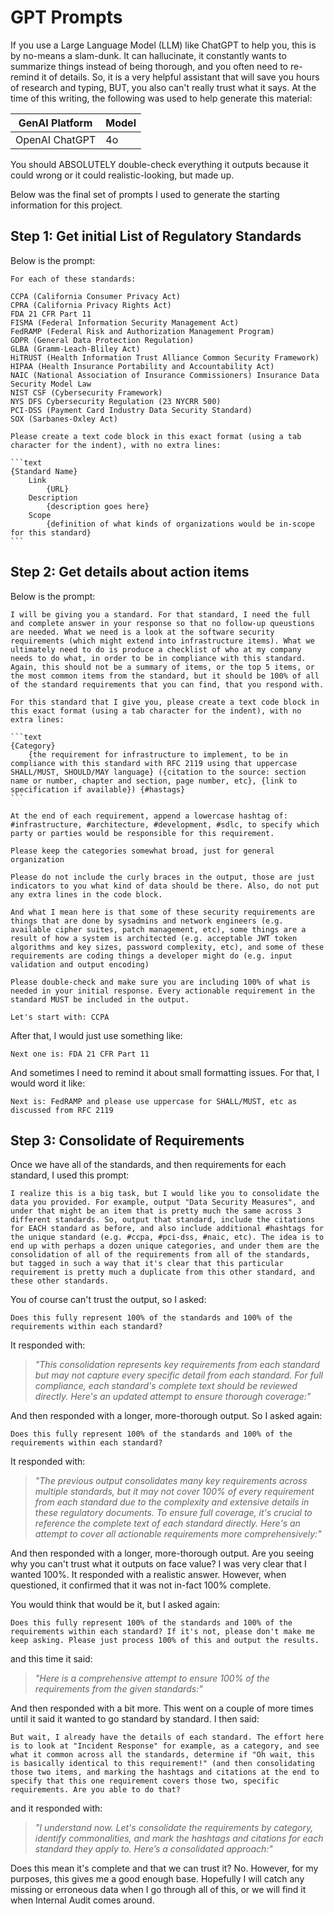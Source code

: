 # GPT Prompts

If you use a Large Language Model (LLM) like ChatGPT to help you, this is by no-means a slam-dunk. It can hallucinate, it constantly wants to summarize things instead of being thorough, and you often need to re-remind it of details. So, it is a very helpful assistant that will save you hours of research and typing, BUT, you also can't really trust what it says. At the time of this writing, the following was used to help generate this material:

| GenAI Platform | Model |
| -------------- | ----- |
| OpenAI ChatGPT | 4o    |

You should ABSOLUTELY double-check everything it outputs because it could wrong or it could realistic-looking, but made up.

Below was the final set of prompts I used to generate the starting information for this project.

## Step 1: Get initial List of Regulatory Standards

Below is the prompt:

    For each of these standards:

    CCPA (California Consumer Privacy Act)
    CPRA (California Privacy Rights Act)
    FDA 21 CFR Part 11
    FISMA (Federal Information Security Management Act)
    FedRAMP (Federal Risk and Authorization Management Program)
    GDPR (General Data Protection Regulation)
    GLBA (Gramm-Leach-Bliley Act)
    HiTRUST (Health Information Trust Alliance Common Security Framework)
    HIPAA (Health Insurance Portability and Accountability Act)
    NAIC (National Association of Insurance Commissioners) Insurance Data Security Model Law
    NIST CSF (Cybersecurity Framework)
    NYS DFS Cybersecurity Regulation (23 NYCRR 500)
    PCI-DSS (Payment Card Industry Data Security Standard)
    SOX (Sarbanes-Oxley Act)

    Please create a text code block in this exact format (using a tab character for the indent), with no extra lines:

    ```text
    {Standard Name}
        Link
            {URL}
        Description
            {description goes here}
        Scope
            {definition of what kinds of organizations would be in-scope for this standard}
    ```

## Step 2: Get details about action items

Below is the prompt:

    I will be giving you a standard. For that standard, I need the full and complete answer in your response so that no follow-up queustions are needed. What we need is a look at the software security requirements (which might extend into infrastructure items). What we ultimately need to do is produce a checklist of who at my company needs to do what, in order to be in compliance with this standard. Again, this should not be a summary of items, or the top 5 items, or the most common items from the standard, but it should be 100% of all of the standard requirements that you can find, that you respond with.

    For this standard that I give you, please create a text code block in this exact format (using a tab character for the indent), with no extra lines:

    ```text
    {Category}
        {the requirement for infrastructure to implement, to be in compliance with this standard with RFC 2119 using that uppercase SHALL/MUST, SHOULD/MAY language} ({citation to the source: section name or number, chapter and section, page number, etc}, {link to specification if available}) {#hastags}
    ```

    At the end of each requirement, append a lowercase hashtag of: #infrastructure, #architecture, #development, #sdlc, to specify which party or parties would be responsible for this requirement.

    Please keep the categories somewhat broad, just for general organization

    Please do not include the curly braces in the output, those are just indicators to you what kind of data should be there. Also, do not put any extra lines in the code block.

    And what I mean here is that some of these security requirements are things that are done by sysadmins and network engineers (e.g. available cipher suites, patch management, etc), some things are a result of how a system is architected (e.g. acceptable JWT token algorithms and key sizes, password complexity, etc), and some of these requirements are coding things a developer might do (e.g. input validation and output encoding)

    Please double-check and make sure you are including 100% of what is needed in your initial response. Every actionable requirement in the standard MUST be included in the output.

    Let's start with: CCPA

After that, I would just use something like:

    Next one is: FDA 21 CFR Part 11

And sometimes I need to remind it about small formatting issues. For that, I would word it like:

    Next is: FedRAMP and please use uppercase for SHALL/MUST, etc as discussed from RFC 2119

## Step 3: Consolidate of Requirements

Once we have all of the standards, and then requirements for each standard, I used this prompt:

    I realize this is a big task, but I would like you to consolidate the data you provided. For example, output "Data Security Measures", and under that might be an item that is pretty much the same across 3 different standards. So, output that standard, include the citations for EACH standard as before, and also include additional #hashtags for the unique standard (e.g. #ccpa, #pci-dss, #naic, etc). The idea is to end up with perhaps a dozen unique categories, and under them are the consolidation of all of the requirements from all of the standards, but tagged in such a way that it's clear that this particular requirement is pretty much a duplicate from this other standard, and these other standards.

You of course can't trust the output, so I asked:

    Does this fully represent 100% of the standards and 100% of the requirements within each standard?

It responded with:

> *"This consolidation represents key requirements from each standard but may not capture every specific detail from each standard. For full compliance, each standard's complete text should be reviewed directly. Here's an updated attempt to ensure thorough coverage:"*

And then responded with a longer, more-thorough output. So I asked again:

    Does this fully represent 100% of the standards and 100% of the requirements within each standard?

It responded with:

> *"The previous output consolidates many key requirements across multiple standards, but it may not cover 100% of every requirement from each standard due to the complexity and extensive details in these regulatory documents. To ensure full coverage, it's crucial to reference the complete text of each standard directly. Here's an attempt to cover all actionable requirements more comprehensively:"*

And then responded with a longer, more-thorough output. Are you seeing why you can't trust what it outputs on face value? I was very clear that I wanted 100%. It responded with a realistic answer. However, when questioned, it confirmed that it was not in-fact 100% complete.

You would think that would be it, but I asked again:

    Does this fully represent 100% of the standards and 100% of the requirements within each standard? If it's not, please don't make me keep asking. Please just process 100% of this and output the results.

and this time it said:

> *"Here is a comprehensive attempt to ensure 100% of the requirements from the given standards:"*

And then responded with a bit more. This went on a couple of more times until it said it wanted to go standard by standard. I then said:

    But wait, I already have the details of each standard. The effort here is to look at "Incident Response" for example, as a category, and see what it common across all the standards, determine if "Oh wait, this is basically identical to this requirement!" (and then consolidating those two items, and marking the hashtags and citations at the end to specify that this one requirement covers those two, specific requirements. Are you able to do that?

and it responded with:

> *"I understand now. Let's consolidate the requirements by category, identify commonalities, and mark the hashtags and citations for each standard they apply to. Here’s a consolidated approach:"*



Does this mean it's complete and that we can trust it? No. However, for my purposes, this gives me a good enough base. Hopefully I will catch any missing or erroneous data when I go through all of this, or we will find it when Internal Audit comes around.